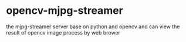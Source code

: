 # opencv-mjpg-streamer
the mjpg-streamer server base on python and opencv and can view the result of opencv image process by web brower
